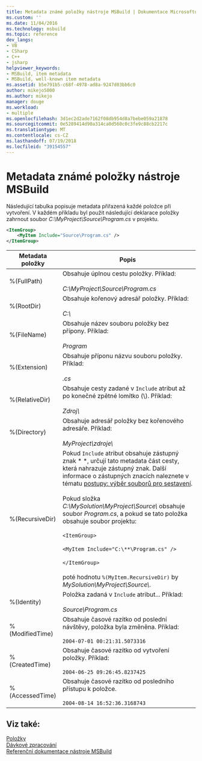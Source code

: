 ```yaml
---
title: Metadata známé položky nástroje MSBuild | Dokumentace Microsoftu
ms.custom: ''
ms.date: 11/04/2016
ms.technology: msbuild
ms.topic: reference
dev_langs:
- VB
- CSharp
- C++
- jsharp
helpviewer_keywords:
- MSBuild, item metadata
- MSBuild, well-known item metadata
ms.assetid: b5e791b5-c68f-4978-ad8a-9247d03bb6c0
author: mikejo5000
ms.author: mikejo
manager: douge
ms.workload:
- multiple
ms.openlocfilehash: 3d1ec2d2ade7162f08db954d8a7bebe059a21878
ms.sourcegitcommit: 0e5289414d90a314ca0d560c0c3fe9c88cb2217c
ms.translationtype: MT
ms.contentlocale: cs-CZ
ms.lasthandoff: 07/19/2018
ms.locfileid: "39154557"
---
```

# <a name="msbuild-well-known-item-metadata"></a>Metadata známé položky nástroje MSBuild
Následující tabulka popisuje metadata přiřazená každé položce při vytvoření. V každém příkladu byl použit následující deklarace položky zahrnout soubor *C:\MyProject\Source\Program.cs* v projektu.  
  
```xml  
<ItemGroup>  
    <MyItem Include="Source\Program.cs" />  
</ItemGroup>  
```  
  
|Metadata položky|Popis|  
|-------------------|-----------------|  
|%(FullPath)|Obsahuje úplnou cestu položky. Příklad:<br /><br /> *C:\MyProject\Source\Program.cs*|  
|%(RootDir)|Obsahuje kořenový adresář položky. Příklad:<br /><br /> *C:\\*|  
|%(FileName)|Obsahuje název souboru položky bez přípony. Příklad:<br /><br /> *Program*|  
|%(Extension)|Obsahuje příponu názvu souboru položky. Příklad:<br /><br /> *.cs*|  
|%(RelativeDir)|Obsahuje cesty zadané v `Include` atribut až po konečné zpětné lomítko (\\). Příklad:<br /><br /> *Zdroj\\*|  
|%(Directory)|Obsahuje adresář položky bez kořenového adresáře. Příklad:<br /><br /> *MyProject\\zdroje\\*|  
|%(RecursiveDir)|Pokud `Include` atribut obsahuje zástupný znak \* \*, určují tato metadata část cesty, která nahrazuje zástupný znak. Další informace o zástupných znacích naleznete v tématu [postupy: výběr souborů pro sestavení](../msbuild/how-to-select-the-files-to-build.md).<br /><br /> Pokud složka *C:\MySolution\MyProject\Source\\*  obsahuje soubor *Program.cs*, a pokud se tato položka obsahuje soubor projektu:<br /><br /> `<ItemGroup>`<br /><br /> `<MyItem Include="C:\**\Program.cs" />`<br /><br /> `</ItemGroup>`<br /><br /> poté hodnotu `%(MyItem.RecursiveDir)` by *MySolution\MyProject\Source\\*.|  
|%(Identity)|Položka zadaná v `Include` atribut... Příklad:<br /><br /> *Source\Program.cs*|  
|%(ModifiedTime)|Obsahuje časové razítko od poslední návštěvy, položka byla změněna. Příklad:<br /><br /> `2004-07-01 00:21:31.5073316`|  
|%(CreatedTime)|Obsahuje časové razítko od vytvoření položky. Příklad:<br /><br /> `2004-06-25 09:26:45.8237425`|  
|%(AccessedTime)|Obsahuje časové razítko od posledního přístupu k položce.<br /><br /> `2004-08-14 16:52:36.3168743`|  
  
## <a name="see-also"></a>Viz také:  
 [Položky](../msbuild/msbuild-items.md)   
 [Dávkové zpracování](../msbuild/msbuild-batching.md)   
 [Referenční dokumentace nástroje MSBuild](../msbuild/msbuild-reference.md)